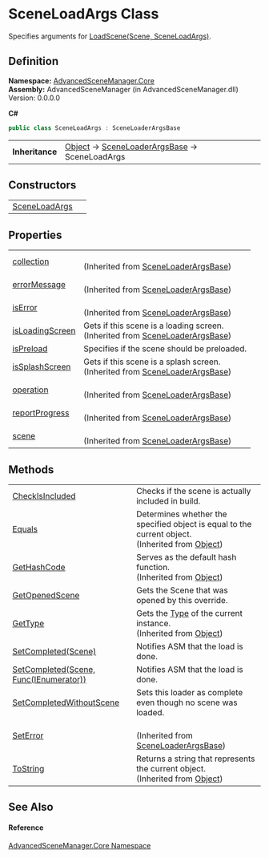 # SceneLoadArgs Class


Specifies arguments for <a href="M_AdvancedSceneManager_Core_SceneLoader_LoadScene">LoadScene(Scene, SceneLoadArgs)</a>.



## Definition
**Namespace:** <a href="N_AdvancedSceneManager_Core">AdvancedSceneManager.Core</a>  
**Assembly:** AdvancedSceneManager (in AdvancedSceneManager.dll) Version: 0.0.0.0

**C#**
``` C#
public class SceneLoadArgs : SceneLoaderArgsBase
```

<table><tr><td><strong>Inheritance</strong></td><td><a href="https://learn.microsoft.com/dotnet/api/system.object" target="_blank" rel="noopener noreferrer">Object</a>  →  <a href="T_AdvancedSceneManager_Core_SceneLoaderArgsBase">SceneLoaderArgsBase</a>  →  SceneLoadArgs</td></tr>
</table>



## Constructors
<table>
<tr>
<td><a href="M_AdvancedSceneManager_Core_SceneLoadArgs__ctor">SceneLoadArgs</a></td>
<td> </td></tr>
</table>

## Properties
<table>
<tr>
<td><a href="P_AdvancedSceneManager_Core_SceneLoaderArgsBase_collection">collection</a></td>
<td><br />(Inherited from <a href="T_AdvancedSceneManager_Core_SceneLoaderArgsBase">SceneLoaderArgsBase</a>)</td></tr>
<tr>
<td><a href="P_AdvancedSceneManager_Core_SceneLoaderArgsBase_errorMessage">errorMessage</a></td>
<td><br />(Inherited from <a href="T_AdvancedSceneManager_Core_SceneLoaderArgsBase">SceneLoaderArgsBase</a>)</td></tr>
<tr>
<td><a href="P_AdvancedSceneManager_Core_SceneLoaderArgsBase_isError">isError</a></td>
<td><br />(Inherited from <a href="T_AdvancedSceneManager_Core_SceneLoaderArgsBase">SceneLoaderArgsBase</a>)</td></tr>
<tr>
<td><a href="P_AdvancedSceneManager_Core_SceneLoaderArgsBase_isLoadingScreen">isLoadingScreen</a></td>
<td>Gets if this scene is a loading screen.<br />(Inherited from <a href="T_AdvancedSceneManager_Core_SceneLoaderArgsBase">SceneLoaderArgsBase</a>)</td></tr>
<tr>
<td><a href="P_AdvancedSceneManager_Core_SceneLoadArgs_isPreload">isPreload</a></td>
<td>Specifies if the scene should be preloaded.</td></tr>
<tr>
<td><a href="P_AdvancedSceneManager_Core_SceneLoaderArgsBase_isSplashScreen">isSplashScreen</a></td>
<td>Gets if this scene is a splash screen.<br />(Inherited from <a href="T_AdvancedSceneManager_Core_SceneLoaderArgsBase">SceneLoaderArgsBase</a>)</td></tr>
<tr>
<td><a href="P_AdvancedSceneManager_Core_SceneLoaderArgsBase_operation">operation</a></td>
<td><br />(Inherited from <a href="T_AdvancedSceneManager_Core_SceneLoaderArgsBase">SceneLoaderArgsBase</a>)</td></tr>
<tr>
<td><a href="P_AdvancedSceneManager_Core_SceneLoaderArgsBase_reportProgress">reportProgress</a></td>
<td><br />(Inherited from <a href="T_AdvancedSceneManager_Core_SceneLoaderArgsBase">SceneLoaderArgsBase</a>)</td></tr>
<tr>
<td><a href="P_AdvancedSceneManager_Core_SceneLoaderArgsBase_scene">scene</a></td>
<td><br />(Inherited from <a href="T_AdvancedSceneManager_Core_SceneLoaderArgsBase">SceneLoaderArgsBase</a>)</td></tr>
</table>

## Methods
<table>
<tr>
<td><a href="M_AdvancedSceneManager_Core_SceneLoadArgs_CheckIsIncluded">CheckIsIncluded</a></td>
<td>Checks if the scene is actually included in build.</td></tr>
<tr>
<td><a href="https://learn.microsoft.com/dotnet/api/system.object.equals#system-object-equals(system-object)" target="_blank" rel="noopener noreferrer">Equals</a></td>
<td>Determines whether the specified object is equal to the current object.<br />(Inherited from <a href="https://learn.microsoft.com/dotnet/api/system.object" target="_blank" rel="noopener noreferrer">Object</a>)</td></tr>
<tr>
<td><a href="https://learn.microsoft.com/dotnet/api/system.object.gethashcode" target="_blank" rel="noopener noreferrer">GetHashCode</a></td>
<td>Serves as the default hash function.<br />(Inherited from <a href="https://learn.microsoft.com/dotnet/api/system.object" target="_blank" rel="noopener noreferrer">Object</a>)</td></tr>
<tr>
<td><a href="M_AdvancedSceneManager_Core_SceneLoadArgs_GetOpenedScene">GetOpenedScene</a></td>
<td>Gets the Scene that was opened by this override.</td></tr>
<tr>
<td><a href="https://learn.microsoft.com/dotnet/api/system.object.gettype" target="_blank" rel="noopener noreferrer">GetType</a></td>
<td>Gets the <a href="https://learn.microsoft.com/dotnet/api/system.type" target="_blank" rel="noopener noreferrer">Type</a> of the current instance.<br />(Inherited from <a href="https://learn.microsoft.com/dotnet/api/system.object" target="_blank" rel="noopener noreferrer">Object</a>)</td></tr>
<tr>
<td><a href="M_AdvancedSceneManager_Core_SceneLoadArgs_SetCompleted">SetCompleted(Scene)</a></td>
<td>Notifies ASM that the load is done.</td></tr>
<tr>
<td><a href="M_AdvancedSceneManager_Core_SceneLoadArgs_SetCompleted_1">SetCompleted(Scene, Func(IEnumerator))</a></td>
<td>Notifies ASM that the load is done.</td></tr>
<tr>
<td><a href="M_AdvancedSceneManager_Core_SceneLoadArgs_SetCompletedWithoutScene">SetCompletedWithoutScene</a></td>
<td>Sets this loader as complete even though no scene was loaded.</td></tr>
<tr>
<td><a href="M_AdvancedSceneManager_Core_SceneLoaderArgsBase_SetError">SetError</a></td>
<td><br />(Inherited from <a href="T_AdvancedSceneManager_Core_SceneLoaderArgsBase">SceneLoaderArgsBase</a>)</td></tr>
<tr>
<td><a href="https://learn.microsoft.com/dotnet/api/system.object.tostring" target="_blank" rel="noopener noreferrer">ToString</a></td>
<td>Returns a string that represents the current object.<br />(Inherited from <a href="https://learn.microsoft.com/dotnet/api/system.object" target="_blank" rel="noopener noreferrer">Object</a>)</td></tr>
</table>

## See Also


#### Reference
<a href="N_AdvancedSceneManager_Core">AdvancedSceneManager.Core Namespace</a>  

